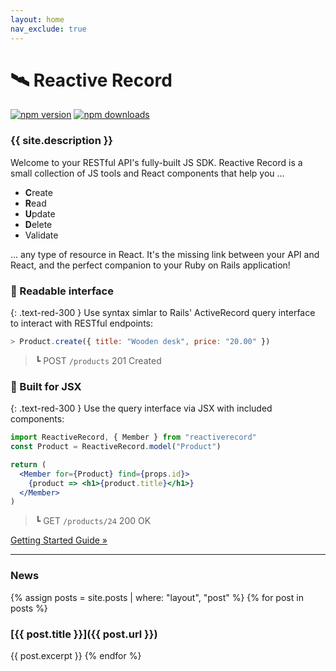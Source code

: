 ```yaml
---
layout: home
nav_exclude: true
---
```

# 🛰️ Reactive Record
[![npm version](https://img.shields.io/npm/v/reactiverecord.svg?style=flat-square)](https://www.npmjs.com/package/reactiverecord) [![npm downloads](https://img.shields.io/npm/dm/reactiverecord.svg?style=flat-square)](https://www.npmjs.com/package/reactiverecord)

### {{ site.description }}
Welcome to your RESTful API's fully-built JS SDK. Reactive Record is a small collection of JS tools and React components that help you &hellip;

- **C**reate
- **R**ead
- **U**pdate
- **D**elete
- Validate

&hellip; any type of resource in React. It's the missing link between your API and React, and the perfect companion to your Ruby on Rails application!

### 🎉 Readable interface
{: .text-red-300 }
Use syntax simlar to Rails' ActiveRecord query interface to interact with RESTful endpoints:
```js
> Product.create({ title: "Wooden desk", price: "20.00" })
```
> &#9495; <span class="label">POST</span> `/products` 201 Created

### 🎉 Built for JSX
{: .text-red-300 }
Use the query interface via JSX with included components:

```jsx
import ReactiveRecord, { Member } from "reactiverecord"
const Product = ReactiveRecord.model("Product")

return (
  <Member for={Product} find={props.id}>
    {product => <h1>{product.title}</h1>}
  </Member>
)
```
> &#9495; <span class="label">GET</span> `/products/24` 200 OK

<div class="text-center mt-7">
  <a class="btn" href="{% post_url guides/2019-07-14-getting-started %}">
    Getting Started Guide &raquo;
  </a>
</div>

---

### News
{% assign posts = site.posts | where: "layout", "post" %}
{% for post in posts %}
### [{{ post.title }}]({{ post.url }})
{{ post.excerpt }}
{% endfor %}
